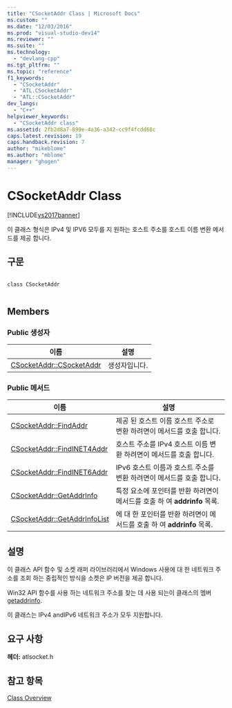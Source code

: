 ```yaml
---
title: "CSocketAddr Class | Microsoft Docs"
ms.custom: ""
ms.date: "12/03/2016"
ms.prod: "visual-studio-dev14"
ms.reviewer: ""
ms.suite: ""
ms.technology: 
  - "devlang-cpp"
ms.tgt_pltfrm: ""
ms.topic: "reference"
f1_keywords: 
  - "CSocketAddr"
  - "ATL.CSocketAddr"
  - "ATL::CSocketAddr"
dev_langs: 
  - "C++"
helpviewer_keywords: 
  - "CSocketAddr class"
ms.assetid: 2fb2d8a7-899e-4a36-a342-cc9f4fcdd68c
caps.latest.revision: 19
caps.handback.revision: 7
author: "mikeblome"
ms.author: "mblome"
manager: "ghogen"
---
```

# CSocketAddr Class
[!INCLUDE[vs2017banner](../../assembler/inline/includes/vs2017banner.md)]

이 클래스 형식은 IPv4 및 IPV6 모두를 지 원하는 호스트 주소를 호스트 이름 변환 메서드를 제공 합니다.  
  
## 구문  
  
```  
  
class CSocketAddr  
  
```  
  
## Members  
  
### Public 생성자  
  
|이름|설명|  
|--------|--------|  
|[CSocketAddr::CSocketAddr](../Topic/CSocketAddr::CSocketAddr.md)|생성자입니다.|  
  
### Public 메서드  
  
|이름|설명|  
|--------|--------|  
|[CSocketAddr::FindAddr](../Topic/CSocketAddr::FindAddr.md)|제공 된 호스트 이름 호스트 주소로 변환 하려면이 메서드를 호출 합니다.|  
|[CSocketAddr::FindINET4Addr](../Topic/CSocketAddr::FindINET4Addr.md)|호스트 주소를 IPv4 호스트 이름 변환 하려면이 메서드를 호출 합니다.|  
|[CSocketAddr::FindINET6Addr](../Topic/CSocketAddr::FindINET6Addr.md)|IPv6 호스트 이름과 호스트 주소를 변환 하려면이 메서드를 호출 합니다.|  
|[CSocketAddr::GetAddrInfo](../Topic/CSocketAddr::GetAddrInfo.md)|특정 요소에 포인터를 반환 하려면이 메서드를 호출 하 여  **addrinfo** 목록.|  
|[CSocketAddr::GetAddrInfoList](../Topic/CSocketAddr::GetAddrInfoList.md)|에 대 한 포인터를 반환 하려면이 메서드를 호출 하 여  **addrinfo** 목록.|  
  
## 설명  
 이 클래스 API 함수 및 소켓 래퍼 라이브러리에서 Windows 사용에 대 한 네트워크 주소를 조회 하는 중립적인 방식을 소켓은 IP 버전을 제공 합니다.  
  
 Win32 API 함수를 사용 하는 네트워크 주소를 찾는 데 사용 되는이 클래스의 멤버  [getaddrinfo](http://msdn.microsoft.com/library/windows/desktop/ms738520).  
  
 이 클래스는 IPv4 andIPv6 네트워크 주소가 모두 지원합니다.  
  
## 요구 사항  
 **헤더:** atlsocket.h  
  
## 참고 항목  
 [Class Overview](../../atl/atl-class-overview.md)
